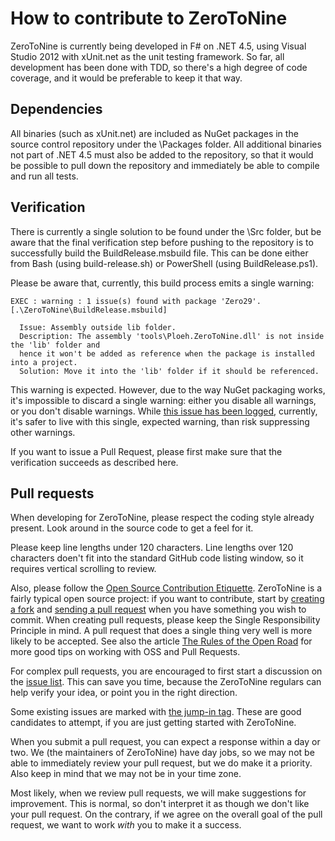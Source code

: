 # How to contribute to ZeroToNine

ZeroToNine is currently being developed in F# on .NET 4.5, using Visual Studio 2012 with xUnit.net as the unit testing framework. So far, all development has been done with TDD, so there's a high degree of code coverage, and it would be preferable to keep it that way.

## Dependencies

All binaries (such as xUnit.net) are included as NuGet packages in the source control repository under the \Packages folder. All additional binaries not part of .NET 4.5 must also be added to the repository, so that it would be possible to pull down the repository and immediately be able to compile and run all tests.

## Verification

There is currently a single solution to be found under the \Src folder, but be aware that the final verification step before pushing to the repository is to successfully build the BuildRelease.msbuild file. This can be done either from Bash (using build-release.sh) or PowerShell (using BuildRelease.ps1).

Please be aware that, currently, this build process emits a single warning:

```
EXEC : warning : 1 issue(s) found with package 'Zero29'. [.\ZeroToNine\BuildRelease.msbuild]

  Issue: Assembly outside lib folder.
  Description: The assembly 'tools\Ploeh.ZeroToNine.dll' is not inside the 'lib' folder and
  hence it won't be added as reference when the package is installed into a project.
  Solution: Move it into the 'lib' folder if it should be referenced.
```

This warning is expected. However, due to the way NuGet packaging works, it's impossible to discard a single warning: either you disable all warnings, or you don't disable warnings. While [this issue has been logged](https://nuget.codeplex.com/discussions/273522), currently, it's safer to live with this single, expected warning, than risk suppressing other warnings.

If you want to issue a Pull Request, please first make sure that the verification succeeds as described here. 

## Pull requests

When developing for ZeroToNine, please respect the coding style already present. Look around in the source code to get a feel for it.

Please keep line lengths under 120 characters. Line lengths over 120 characters doen't fit into the standard GitHub code listing window, so it requires vertical scrolling to review.

Also, please follow the [Open Source Contribution Etiquette](http://tirania.org/blog/archive/2010/Dec-31.html). ZeroToNine is a fairly typical open source project: if you want to contribute, start by [creating a fork](http://help.github.com/fork-a-repo/) and [sending a pull request](http://help.github.com/send-pull-requests/) when you have something you wish to commit. When creating pull requests, please keep the Single Responsibility Principle in mind. A pull request that does a single thing very well is more likely to be accepted. See also the article [The Rules of the Open Road](http://blog.half-ogre.com/posts/software/rules-of-the-open-road) for more good tips on working with OSS and Pull Requests.

For complex pull requests, you are encouraged to first start a discussion on the [issue list](https://github.com/ploeh/ZeroToNine/issues). This can save you time, because the ZeroToNine regulars can help verify your idea, or point you in the right direction.

Some existing issues are marked with [the jump-in tag](http://nikcodes.com/2013/05/10/new-contributor-jump-in/). These are good candidates to attempt, if you are just getting started with ZeroToNine.

When you submit a pull request, you can expect a response within a day or two. We (the maintainers of ZeroToNine) have day jobs, so we may not be able to immediately review your pull request, but we do make it a priority. Also keep in mind that we may not be in your time zone.

Most likely, when we review pull requests, we will make suggestions for improvement. This is normal, so don't interpret it as though we don't like your pull request. On the contrary, if we agree on the overall goal of the pull request, we want to work *with* you to make it a success.